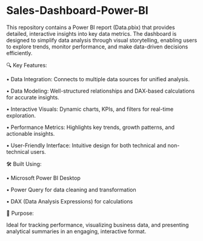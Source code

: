# Sales-Dashboard-Power-BI

This repository contains a Power BI report (Data.pbix) that provides detailed, interactive insights into key data metrics. The dashboard is designed to simplify data analysis through visual storytelling, enabling users to explore trends, monitor performance, and make data-driven decisions efficiently.

🔍 Key Features:

•	Data Integration: Connects to multiple data sources for unified analysis.

•	Data Modeling: Well-structured relationships and DAX-based calculations for accurate insights.

•	Interactive Visuals: Dynamic charts, KPIs, and filters for real-time exploration.

•	Performance Metrics: Highlights key trends, growth patterns, and actionable insights.

•	User-Friendly Interface: Intuitive design for both technical and non-technical users.


🛠 Built Using:

•	Microsoft Power BI Desktop

•	Power Query for data cleaning and transformation

•	DAX (Data Analysis Expressions) for calculations


🚀 Purpose:

Ideal for tracking performance, visualizing business data, and presenting analytical summaries in an engaging, interactive format.
